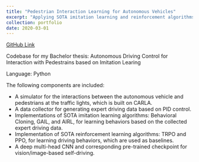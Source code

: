 ```yaml
---
title: "Pedestrian Interaction Learning for Autonomous Vehicles"
excerpt: "Applying SOTA imitation learning and reinforcement algorithms for V2X with simulation on CARLA."
collection: portfolio
date: 2020-03-01
---
```


[GitHub Link](https://github.com/LucasCJYSDL/IL_RL_in_CARLA)

Codebase for my Bachelor thesis: Autonomous Driving Control for Interaction with Pedestrains based on Imitation Learing

Language: Python

The following components are included:
- A simulator for the interactions between the autonomous vehicle and pedestrians at the traffic lights, which is built on CARLA.
- A data collector for generating expert driving data based on PID control.
- Implementations of SOTA imitation learning algorithms: Behavioral Cloning, GAIL, and AIRL, for learning behaviors based on the collected expert driving data.
- Implementation of SOTA reinforcement learning algorithms: TRPO and PPO, for learning driving behaviors, which are used as baselines.
- A deep multi-head CNN and corresponding pre-trained checkpoint for vision/image-based self-driving.
